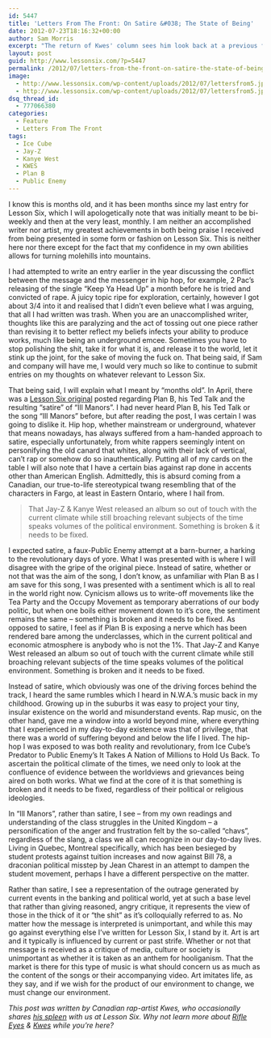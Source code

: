 ```yaml
---
id: 5447
title: 'Letters From The Front: On Satire &#038; The State of Being'
date: 2012-07-23T18:16:32+00:00
author: Sam Morris
excerpt: "The return of Kwes' column sees him look back at a previous feature as he reflects on satire and himself"
layout: post
guid: http://www.lessonsix.com/?p=5447
permalink: /2012/07/letters-from-the-front-on-satire-the-state-of-being/
image:
  - http://www.lessonsix.com/wp-content/uploads/2012/07/lettersfrom5.jpg
  - http://www.lessonsix.com/wp-content/uploads/2012/07/lettersfrom5.jpg
dsq_thread_id:
  - 777066380
categories:
  - Feature
  - Letters From The Front
tags:
  - Ice Cube
  - Jay-Z
  - Kanye West
  - KWES
  - Plan B
  - Public Enemy
---
```

I know this is months old, and it has been months since my last entry for Lesson Six, which I will apologetically note that was initially meant to be bi-weekly and then at the very least, monthly. I am neither an accomplished writer nor artist, my greatest achievements in both being praise I received from being presented in some form or fashion on Lesson Six. This is neither here nor there except for the fact that my confidence in my own abilities allows for turning molehills into mountains.

<!--more-->

I had attempted to write an entry earlier in the year discussing the conflict between the message and the messenger in hip hop, for example, 2 Pac&#8217;s releasing of the single &#8220;Keep Ya Head Up&#8221; a month before he is tried and convicted of rape. A juicy topic ripe for exploration, certainly, however I got about 3/4 into it and realised that I didn&#8217;t even believe what I was arguing, that all I had written was trash. When you are an unaccomplished writer, thoughts like this are paralyzing and the act of tossing out one piece rather than revising it to better reflect my beliefs infects your ability to produce works, much like being an underground emcee. Sometimes you have to stop polishing the shit, take it for what it is, and release it to the world, let it stink up the joint, for the sake of moving the fuck on. That being said, if Sam and company will have me, I would very much so like to continue to submit entries on my thoughts on whatever relevant to Lesson Six.

That being said, I will explain what I meant by &#8220;months old&#8221;. In April, there was a [Lesson Six original](http://www.lessonsix.com/2012/04/plan-b-tedxobserver/) posted regarding Plan B, his Ted Talk and the resulting &#8220;satire&#8221; of &#8220;Ill Manors&#8221;. I had never heard Plan B, his Ted Talk or the song &#8220;Ill Manors&#8221; before, but after reading the post, I was certain I was going to dislike it. Hip hop, whether mainstream or underground, whatever that means nowadays, has always suffered from a ham-handed approach to satire, especially unfortunately, from white rappers seemingly intent on personifying the old canard that whites, along with their lack of vertical, can&#8217;t rap or somehow do so inauthentically. Putting all of my cards on the table I will also note that I have a certain bias against rap done in accents other than American English. Admittedly, this is absurd coming from a Canadian, our true-to-life stereotypical twang resembling that of the characters in Fargo, at least in Eastern Ontario, where I hail from.

> That Jay-Z & Kanye West released an album so out of touch with the current climate while still broaching relevant subjects of the time speaks volumes of the political environment. Something is broken & it needs to be fixed.

I expected satire, a faux-Public Enemy attempt at a barn-burner, a harking to the revolutionary days of yore. What I was presented with is where I will disagree with the gripe of the original piece. Instead of satire, whether or not that was the aim of the song, I don&#8217;t know, as unfamiliar with Plan B as I am save for this song, I was presented with a sentiment which is all to real in the world right now. Cynicism allows us to write-off movements like the Tea Party and the Occupy Movement as temporary aberrations of our body politic, but when one boils either movement down to it&#8217;s core, the sentiment remains the same &#8211; something is broken and it needs to be fixed. As opposed to satire, I feel as if Plan B is exposing a nerve which has been rendered bare among the underclasses, which in the current political and economic atmosphere is anybody who is not the 1%. That Jay-Z and Kanye West released an album so out of touch with the current climate while still broaching relevant subjects of the time speaks volumes of the political environment. Something is broken and it needs to be fixed.

Instead of satire, which obviously was one of the driving forces behind the track, I heard the same rumbles which I heard in N.W.A.&#8217;s music back in my childhood. Growing up in the suburbs it was easy to project your tiny, insular existence on the world and misunderstand events. Rap music, on the other hand, gave me a window into a world beyond mine, where everything that I experienced in my day-to-day existence was that of privilege, that there was a world of suffering beyond and below the life I lived. The hip-hop I was exposed to was both reality and revolutionary, from Ice Cube&#8217;s Predator to Public Enemy&#8217;s It Takes A Nation of Millions to Hold Us Back. To ascertain the political climate of the times, we need only to look at the confluence of evidence between the worldviews and grievances being aired on both works. What we find at the core of it is that something is broken and it needs to be fixed, regardless of their political or religious ideologies.

In &#8220;Ill Manors&#8221;, rather than satire, I see &#8211; from my own readings and understanding of the class struggles in the United Kingdom &#8211; a personification of the anger and frustration felt by the so-called &#8220;chavs&#8221;, regardless of the slang, a class we all can recognize in our day-to-day lives. Living in Quebec, Montreal specifically, which has been besieged by student protests against tuition increases and now against Bill 78, a draconian political misstep by Jean Charest in an attempt to dampen the student movement, perhaps I have a different perspective on the matter.

Rather than satire, I see a representation of the outrage generated by current events in the banking and political world, yet at such a base level that rather than giving reasoned, angry critique, it represents the view of those in the thick of it or &#8220;the shit&#8221; as it&#8217;s colloquially referred to as. No matter how the message is interpreted is unimportant, and while this may go against everything else I&#8217;ve written for Lesson Six, I stand by it. Art is art and it typically is influenced by current or past strife. Whether or not that message is received as a critique of media, culture or society is unimportant as whether it is taken as an anthem for hooliganism. That the market is there for this type of music is what should concern us as much as the content of the songs or their accompanying video. Art imitates life, as they say, and if we wish for the product of our environment to change, we must change our environment.

_This post was written by Canadian rap-artist Kwes, who occasionally shares [his spleen](http://www.lessonsix.com/category/feature/letters-from-the-front/) with us at Lesson Six. Why not learn more about [Rifle Eyes](http://rifleeyesmusic.wordpress.com/) & [Kwes](http://www.lessonsix.com/2011/12/letters-from-the-front-the-report-of-hip-hops-death-was-an-exaggeration/kwes.bandcamp.com) while you&#8217;re here?_